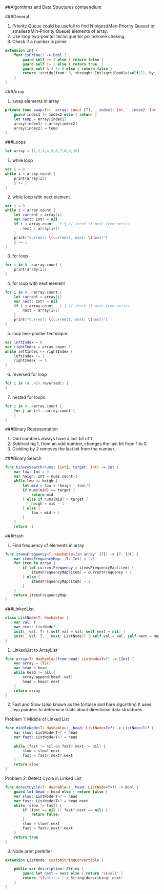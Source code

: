 ##Algorithms and Data Structures compendium.

###General
1) Priority Queue could be usefull to find N bigest(Max-Priority Queue) or smallest(Min-Priority Queue) elements of array.
2) Use loop two-pointer technique for polindrome cheking.
3) Check if a number is prime
```swift
extension Int {
    func isPrime() -> Bool {
        guard self >= 2 else { return false }
        guard self != 2 else { return true  }
        guard self % 2 != 0 else { return false }
        return !stride(from: 3, through: Int(sqrt(Double(self))), by: 2).contains { self % $0 == 0 }
    }
}

```

###Array

1) swap elements in array
```swift
private func swap<T>(_ array: inout [T], _ index1: Int, _ index2: Int ) {
    guard index1 != index2 else { return }
    let temp = array[index1]
    array[index1] = array[index2]
    array[index2] = temp
}
```

###Loops

```swift
let array = [1,2,3,4,5,6,7,8,9,10]
```

1) while loop

``` swift
var i = 0
while i < array.count {
    print(array[i])
    i += 1
}
```

2) while loop with next element

```swift
var i = 0
while i < array.count {
    let current = array[i]
    var next: Int? = nil
    if i < array.count - 1 { // check if next item exists
        next = array[i+1]
    }
    print("current: \(current), next: \(next)")
    i += 1
}
```


3) for loop
```swift
for i in 0..<array.count {
    print(array[i])
}
```

4) for loop with next element
```swift
for i in 0..<array.count {
    let current = array[i]
    var next: Int? = nil
    if i < array.count - 1 { // check if next item exists
        next = array[i+1]
    }
    print("current: \(current), next: \(next)")
}
```

5) loop two-pointer technique
```swift
var leftIndex = 0
var rightIndex = array.count-1
while leftIndex <= rightIndex {
    leftIndex += 1
    rightIndex -= 1
}
```

6) reversed for loop
```swift
for i in (0..<5).reversed() {
}
```

7) nested for loops
```swift
for i in 0..<array.count {
    for j in i+1..<array.count {
    }
}
```

###Binary Representation

1) Odd numbers always have a last bit of 1.
2) Subtracting 1, from an odd number, changes the last bit from 1 to 0.
3) Dividing by 2 removes the last bit from the number.

###Binary Search

```swift
func binarySearch(nums: [Int], target: Int) -> Int {
    var low: Int = 0
    var heigh: Int = nums.count-1
    while low <= heigh {
        let mid = low + (heigh - low)/2
        if nums[mid] == target {
            return mid
        } else if nums[mid] > target {
            heigh = mid - 1
        } else {
            low = mid + 1
        }
    }
    return -1
```

###Hash

1) Find frequency of elements in array
```swift
func itemsFrequency<T: Hashable>(in array: [T]) -> [T: Int] {
    var itemsFrequencyMap: [T: Int] = [:]
    for item in array {
        if let currentFrequency = itemsFrequencyMap[item] {
            itemsFrequencyMap[item] = currentFrequency + 1
        } else {
            itemsFrequencyMap[item] = 1
        }
    }
    return itemsFrequencyMap
}
```

###LinkedList

```swift
class ListNode<T: Hashable> {
    var val: T
    var next: ListNode?
    init(_ val: T) { self.val = val; self.next = nil; }
    init(_ val: T, _ next: ListNode?) { self.val = val; self.next = next; }
}
```

1) LinkedList to ArrayList

```swift
func array<T: Hashable>(from head: ListNode<T>?) -> [Int] {
    var array = [T]()
    var head = head
    while head != nil {
        array.append(head!.val)
        head = head?.next
    }
    return array
}
```

2) Fast and Slow (also known as the tortoise and hare algorithm)
It uses two pointers to determine traits about directional data structures.

Problem 1: Middle of Linked List
```swift
func middleNode<T: Hashable>(_ head: ListNode<T>?) -> ListNode<T>? {
    var slow: ListNode<T>? = head
    var fast: ListNode<T>? = head
    
    while (fast != nil && fast?.next != nil) {
        slow = slow?.next
        fast = fast?.next?.next
    }
    return slow
}
```
Problem 2: Detect Cycle in Linked List
```swift
func detectCycle<T: Hashable>(_ head: ListNode<T>?) -> Bool {
    guard let head = head else { return false }
    var slow: ListNode<T>? = head
    var fast: ListNode<T>? = head.next
    while (slow != fast) {
        if (fast == nil || fast?.next == nil) {
            return false;
        }
        slow = slow?.next
        fast = fast?.next?.next
    }
    return true
}
```
3) Node print prettifier
```swift
extension ListNode: CustomStringConvertible {

    public var description: String {
        guard let next = next else { return "\(val)" }
        return "\(val) -> " + String(describing: next)
    }
}
```

